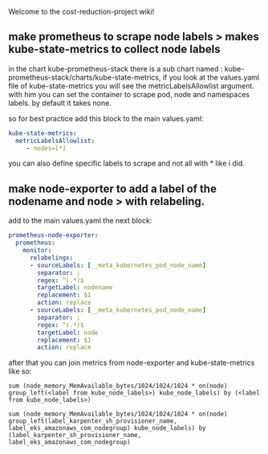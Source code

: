 Welcome to the cost-reduction-project wiki!

##  make prometheus to scrape node labels > makes kube-state-metrics to collect node labels 

in the chart kube-prometheus-stack there is a sub chart named : kube-prometheus-stack/charts/kube-state-metrics, 
if you look at the values.yaml file of kube-state-metrics you will see the  metricLabelsAllowlist argument. 
with him you can set the container to scrape pod, node and namespaces labels. by default it takes none.

so for best practice add this block to the main values.yaml:

```yaml
kube-state-metrics:
  metricLabelsAllowlist: 
     - nodes=[*]
```

you can also define specific labels to scrape and not all with * like i did.



## make node-exporter to add a label of the nodename and node > with relabeling.

add to the main values.yaml the next block:
```yaml
prometheus-node-exporter:
  prometheus:
    monitor:
      relabelings: 
      - sourceLabels: [__meta_kubernetes_pod_node_name]
        separator: ;
        regex: ^(.*)$
        targetLabel: nodename
        replacement: $1
        action: replace
      - sourceLabels: [__meta_kubernetes_pod_node_name]
        separator: ;
        regex: ^(.*)$
        targetLabel: node
        replacement: $1
        action: replace
```
after that you can join metrics from node-exporter and kube-state-metrics like so:
```promql
sum (node_memory_MemAvailable_bytes/1024/1024/1024 * on(node)  group_left(<label from kube_node_labels>) kube_node_labels) by (<label from kube_node_labels>)
```
```promql
sum (node_memory_MemAvailable_bytes/1024/1024/1024 * on(node)  group_left(label_karpenter_sh_provisioner_name, label_eks_amazonaws_com_nodegroup) kube_node_labels) by (label_karpenter_sh_provisioner_name, label_eks_amazonaws_com_nodegroup) 
```
